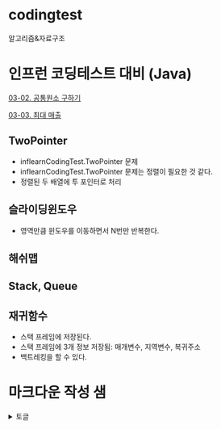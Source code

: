 # codingtest
알고리즘&amp;자료구조

# 인프런 코딩테스트 대비 (Java)

[03-02. 공통원소 구하기](src/inflearnCodingTest/TwoPointer/TwoPointer02.java)

[03-03. 최대 매출](src/inflearnCodingTest/TwoPointer/TwoPointer03.java)

## TwoPointer
* inflearnCodingTest.TwoPointer 문제
* inflearnCodingTest.TwoPointer 문제는 정렬이 필요한 것 같다.
* 정렬된 두 배열에 투 포인터로 처리


## 슬라이딩윈도우
* 영역만큼 윈도우를 이동하면서 N번만 반복한다.

## 해쉬맵

## Stack, Queue

## 재귀함수
* 스택 프레임에 저장된다.
* 스택 프레임에 3개 정보 저장됨: 매개변수, 지역변수, 복귀주소
* 백트레킹을 할 수 있다.





# 마크다운 작성 샘
<details>
<summary>토글</summary>

    토글 내부에 작성할 내용을 여기에 쓴다.
    위, 아래에 한 줄씩 떼고, 앞에 탭을 둬야 네모 영역에 쓰여진다.

</details>

